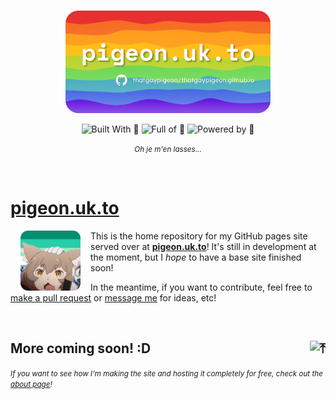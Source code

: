 <br/>

<p align="center"><a name=""><img src="/_static/img/banner/banner-rounded.png" width="65%" alt="" hspace="32px" /></a></p>

<p align="center"><a name=""><img height="28px" src="https://img.shields.io/badge/Built_With-🤍-fe7d37?style=for-the-badge&labelColor=hsla(220%2C40%25%2C50%25%2C15%25)" alt="Built With 🧡" /></a> <a name=""><img height="28px" src="https://img.shields.io/badge/Full_of-🌈-FFA427?style=for-the-badge&labelColor=hsla(220%2C40%25%2C50%25%2C15%25)" alt="Full of 🌈" /></a> <a name=""><img height="28px" src="https://img.shields.io/badge/Powered_by-🥛-77CC11?style=for-the-badge&labelColor=hsla(220%2C40%25%2C50%25%2C15%25)" alt="Powered by 🥛" /></a></p>

<p align="center"><small><i>Oh je m'en lasses...</i></small></p>

<br/>

# [pigeon.uk.to](https://pigeon.uk.to)

<a name=""><img src="/_static/img/siteicon/rounded/icon-rounded-256.png" width="96" alt="" align="left" hspace="16px" /></a>

This is the home repository for my GitHub pages site served over at [**pigeon.uk.to**](https://pigeon.uk.to)! It's still in development at the moment, but I *hope* to have a base site finished soon!

In the meantime, if you want to contribute, feel free to [make a pull request](https://github.com/thatgaypigeon/thatgaypigeon.github.io/compare) or [message me](https://pigeon.uk.to/contact) for ideas, etc!

<br/>

## More coming soon! :D <a href="#top"><img align="right" height="24px" src="https://api.iconify.design/octicon:move-to-top-16.svg?color=%23ffa724" alt="⤒"/></a>

<small>*If you want to see how I'm making the site and hosting it completely for free, check out the [about page](https//pigeon.uk.to/faq#how-i-made-it)!*</small>
